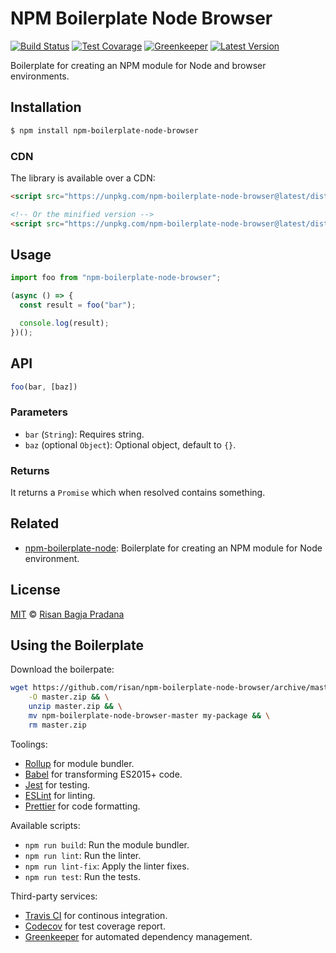 # NPM Boilerplate Node Browser

[![Build Status](https://badgen.net/travis/risan/npm-boilerplate-node-browser)](https://travis-ci.org/risan/npm-boilerplate-node-browser)
[![Test Covarage](https://badgen.net/codecov/c/github/risan/npm-boilerplate-node-browser)](https://codecov.io/gh/risan/npm-boilerplate-node-browser)
[![Greenkeeper](https://badges.greenkeeper.io/risan/npm-boilerplate-node-browser.svg)](https://greenkeeper.io)
[![Latest Version](https://badgen.net/npm/v/npm-boilerplate-node-browser)](https://www.npmjs.com/package/npm-boilerplate-node-browser)

Boilerplate for creating an NPM module for Node and browser environments.

## Installation

```bash
$ npm install npm-boilerplate-node-browser
```

### CDN

The library is available over a CDN:

```html
<script src="https://unpkg.com/npm-boilerplate-node-browser@latest/dist/npm-boilerplate-node-browser.umd.js"></script>

<!-- Or the minified version -->
<script src="https://unpkg.com/npm-boilerplate-node-browser@latest/dist/npm-boilerplate-node-browser.umd.min.js"></script>
```

## Usage

```js
import foo from "npm-boilerplate-node-browser";

(async () => {
  const result = foo("bar");

  console.log(result);
})();
```

## API

```js
foo(bar, [baz])
```

### Parameters

* `bar` (`String`): Requires string.
* `baz` (optional `Object`): Optional object, default to `{}`.

### Returns

It returns a `Promise` which when resolved contains something.

## Related

* [npm-boilerplate-node](https://github.com/risan/npm-boilerplate-node): Boilerplate for creating an NPM module for Node environment.

## License

[MIT](https://github.com/risan/npm-boilerplate-node-browser/blob/master/LICENSE) © [Risan Bagja Pradana](https://bagja.net)

## Using the Boilerplate

Download the boilerpate:

```bash
wget https://github.com/risan/npm-boilerplate-node-browser/archive/master.zip \
    -O master.zip && \
    unzip master.zip && \
    mv npm-boilerplate-node-browser-master my-package && \
    rm master.zip
```

Toolings:

* [Rollup](https://rollupjs.org/) for module bundler.
* [Babel](https://babeljs.io/) for transforming ES2015+ code.
* [Jest](https://jestjs.io/) for testing.
* [ESLint](https://eslint.org/) for linting.
* [Prettier](https://prettier.io/) for code formatting.

Available scripts:

* `npm run build`: Run the module bundler.
* `npm run lint`: Run the linter.
* `npm run lint-fix`: Apply the linter fixes.
* `npm run test`: Run the tests.

Third-party services:

* [Travis CI](https://travis-ci.org/) for continous integration.
* [Codecov](https://codecov.io/) for test coverage report.
* [Greenkeeper](https://greenkeeper.io/) for automated dependency management.
